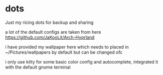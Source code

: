 # dots
Just my ricing dots for backup and sharing

a lot of the default configs are taken from here
https://github.com/JaKooLit/Arch-Hyprland

i have provided my wallpaper here which needs to placed in ~/Pictures/wallpapers by default but can be changed ofc

i only use kitty for some basic color config and autocomplete, integrated it with the default gnome terminal